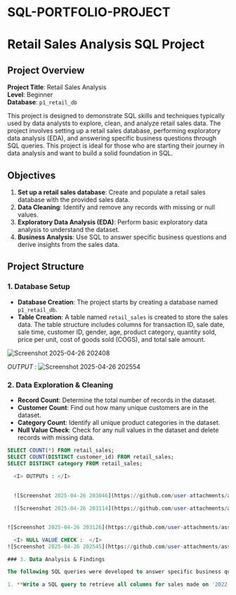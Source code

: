 # SQL-PORTFOLIO-PROJECT
# Retail Sales Analysis SQL Project

## Project Overview

**Project Title**: Retail Sales Analysis  
**Level**: Beginner  
**Database**: `p1_retail_db`

This project is designed to demonstrate SQL skills and techniques typically used by data analysts to explore, clean, and analyze retail sales data. The project involves setting up a retail sales database, performing exploratory data analysis (EDA), and answering specific business questions through SQL queries. This project is ideal for those who are starting their journey in data analysis and want to build a solid foundation in SQL.

## Objectives

1. **Set up a retail sales database**: Create and populate a retail sales database with the provided sales data.
2. **Data Cleaning**: Identify and remove any records with missing or null values.
3. **Exploratory Data Analysis (EDA)**: Perform basic exploratory data analysis to understand the dataset.
4. **Business Analysis**: Use SQL to answer specific business questions and derive insights from the sales data.

## Project Structure

### 1. Database Setup

- **Database Creation**: The project starts by creating a database named `p1_retail_db`.
- **Table Creation**: A table named `retail_sales` is created to store the sales data. The table structure includes columns for transaction ID, sale date, sale time, customer ID, gender, age, product category, quantity sold, price per unit, cost of goods sold (COGS), and total sale amount.

![Screenshot 2025-04-26 202408](https://github.com/user-attachments/assets/37904838-56b5-46dc-b52c-5dae72dc59ac)

<I> OUTPUT : </I>
![Screenshot 2025-04-26 202554](https://github.com/user-attachments/assets/ce89fa63-f332-4395-b69e-99a5d76298bb)

### 2. Data Exploration & Cleaning

- **Record Count**: Determine the total number of records in the dataset.
- **Customer Count**: Find out how many unique customers are in the dataset.
- **Category Count**: Identify all unique product categories in the dataset.
- **Null Value Check**: Check for any null values in the dataset and delete records with missing data.

```sql
SELECT COUNT(*) FROM retail_sales;
SELECT COUNT(DISTINCT customer_id) FROM retail_sales;
SELECT DISTINCT category FROM retail_sales; 
 
  <I> OUTPUTs : </I>

  
  ![Screenshot 2025-04-26 203046](https://github.com/user-attachments/assets/521c2a3b-752e-4559-a8c3-3addf2b2259b)

  ![Screenshot 2025-04-26 203114](https://github.com/user-attachments/assets/228b19c4-a2b9-42c2-b4e3-f5af0d8df3ae)


![Screenshot 2025-04-26 203126](https://github.com/user-attachments/assets/bf66cdce-63a4-4b20-9575-2eae60387c2d)

  <I> NULL VALUE CHECK :  </I>
![Screenshot 2025-04-26 202545](https://github.com/user-attachments/assets/e7a309c9-e3aa-4359-b46e-b99da77f9885)

### 3. Data Analysis & Findings

The following SQL queries were developed to answer specific business questions:

1. **Write a SQL query to retrieve all columns for sales made on '2022-11-05**:

   
